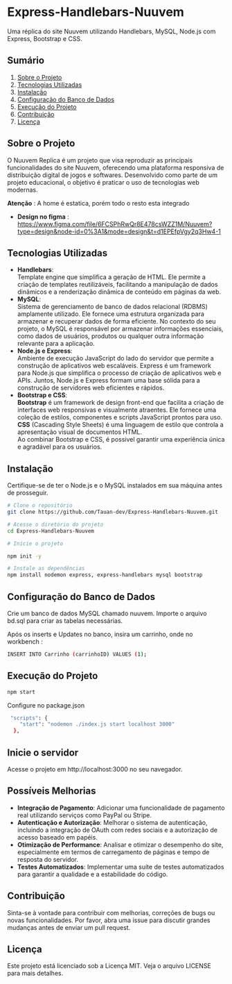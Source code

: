 # Express-Handlebars-Nuuvem

Uma réplica do site Nuuvem utilizando Handlebars, MySQL, Node.js com Express, Bootstrap e CSS.

## Sumário

1. [Sobre o Projeto](#sobre-o-projeto)
2. [Tecnologias Utilizadas](#tecnologias-utilizadas)
3. [Instalação](#instalação)
4. [Configuração do Banco de Dados](#configuração-do-banco-de-dados)
5. [Execução do Projeto](#execução-do-projeto)
6. [Contribuição](#contribuição)
7. [Licença](#licença)

## Sobre o Projeto

O Nuuvem Replica é um projeto que visa reproduzir as principais funcionalidades do site Nuuvem, oferecendo uma plataforma responsiva de distribuição digital de jogos e softwares. Desenvolvido como parte de um projeto educacional, o objetivo é praticar o uso de tecnologias web modernas.
<br/>

**Atenção** : A home é estatica, porém todo o resto esta integrado

- **Design no figma** : https://www.figma.com/file/6FCSPhRwQr8E478csWZZ1M/Nuuvem?type=design&node-id=0%3A1&mode=design&t=d1EPEfpVgy2q3Hw4-1

## Tecnologias Utilizadas

- **Handlebars**: <br> Template engine que simplifica a geração de HTML. Ele permite a criação de templates reutilizáveis, facilitando a manipulação de dados dinâmicos e a renderização dinâmica de conteúdo em páginas da web.
- **MySQL**: <br> Sistema de gerenciamento de banco de dados relacional (RDBMS) amplamente utilizado. Ele fornece uma estrutura organizada para armazenar e recuperar dados de forma eficiente. No contexto do seu projeto, o MySQL é responsável por armazenar informações essenciais, como dados de usuários, produtos ou qualquer outra informação relevante para a aplicação.
- **Node.js e Express**: <br> Ambiente de execução JavaScript do lado do servidor que permite a construção de aplicativos web escaláveis. Express é um framework para Node.js que simplifica o processo de criação de aplicativos web e APIs. Juntos, Node.js e Express formam uma base sólida para a construção de servidores web eficientes e rápidos.
- **Bootstrap e CSS**: <br> **Bootstrap** é um framework de design front-end que facilita a criação de interfaces web responsivas e visualmente atraentes. Ele fornece uma coleção de estilos, componentes e scripts JavaScript prontos para uso. <br> **CSS** (Cascading Style Sheets) é uma linguagem de estilo que controla a apresentação visual de documentos HTML. <br> Ao combinar Bootstrap e CSS, é possivel garantir uma experiência única e agradável para os usuários.

## Instalação

Certifique-se de ter o Node.js e o MySQL instalados em sua máquina antes de prosseguir.

```bash
# Clone o repositório
git clone https://github.com/Tauan-dev/Express-Handlebars-Nuuvem.git

# Acesse o diretório do projeto
cd Express-Handlebars-Nuuvem

# Inicie o projeto

npm init -y

# Instale as dependências
npm install nodemon express, express-handlebars mysql bootstrap

```

## Configuração do Banco de Dados

Crie um banco de dados MySQL chamado nuuvem.
Importe o arquivo bd.sql para criar as tabelas necessárias.

Após os inserts e Updates no banco, insira um carrinho, onde no workbench :

```bash
INSERT INTO Carrinho (carrinhoID) VALUES (1);
```

## Execução do Projeto

```bash
npm start
```

Configure no package.json

```bash
 "scripts": {
    "start": "nodemon ./index.js start localhost 3000"
  },
```

## Inicie o servidor

Acesse o projeto em http://localhost:3000 no seu navegador.

## Possíveis Melhorias

- **Integração de Pagamento**: Adicionar uma funcionalidade de pagamento real utilizando serviços como PayPal ou Stripe.
- **Autenticação e Autorização**: Melhorar o sistema de autenticação, incluindo a integração de OAuth com redes sociais e a autorização de acesso baseado em papéis.
- **Otimização de Performance**: Analisar e otimizar o desempenho do site, especialmente em termos de carregamento de páginas e tempo de resposta do servidor.
- **Testes Automatizados**: Implementar uma suíte de testes automatizados para garantir a qualidade e a estabilidade do código.

## Contribuição

Sinta-se à vontade para contribuir com melhorias, correções de bugs ou novas funcionalidades. Por favor, abra uma issue para discutir grandes mudanças antes de enviar um pull request.

## Licença

Este projeto está licenciado sob a Licença MIT. Veja o arquivo LICENSE para mais detalhes.
